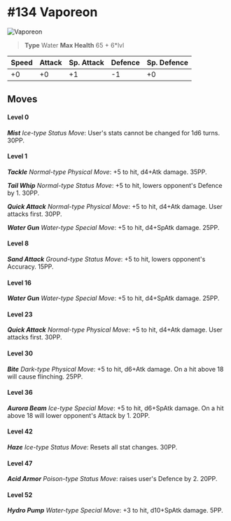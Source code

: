 # #134 Vaporeon


![Vaporeon](https://img.pokemondb.net/sprites/home/normal/1x/vaporeon.png)

> **Type** Water
> **Max Health** 65 + 6\*lvl

| Speed | Attack | Sp. Attack | Defence | Sp. Defence |
| ----- | ------ | ---------- | ------- | ----------- |
| +0 | +0 | +1 | -1 | +0 |

## Moves
#### Level 0

***Mist** Ice-type Status Move*: User's stats cannot be changed for 1d6 turns. 30PP.
#### Level 1

***Tackle** Normal-type Physical Move*: +5 to hit, d4+Atk damage.  35PP.

***Tail Whip** Normal-type Status Move*: +5 to hit, lowers opponent's Defence by 1. 30PP.

***Quick Attack** Normal-type Physical Move*: +5 to hit, d4+Atk damage. User attacks first. 30PP.

***Water Gun** Water-type Special Move*: +5 to hit, d4+SpAtk damage.  25PP.
#### Level 8

***Sand Attack** Ground-type Status Move*: +5 to hit, lowers opponent's Accuracy. 15PP.
#### Level 16

***Water Gun** Water-type Special Move*: +5 to hit, d4+SpAtk damage.  25PP.
#### Level 23

***Quick Attack** Normal-type Physical Move*: +5 to hit, d4+Atk damage. User attacks first. 30PP.
#### Level 30

***Bite** Dark-type Physical Move*: +5 to hit, d6+Atk damage. On a hit above 18 will cause flinching. 25PP.
#### Level 36

***Aurora Beam** Ice-type Special Move*: +5 to hit, d6+SpAtk damage. On a hit above 18 will lower opponent's Attack by 1. 20PP.
#### Level 42

***Haze** Ice-type Status Move*: Resets all stat changes. 30PP.
#### Level 47

***Acid Armor** Poison-type Status Move*: raises user's Defence by 2. 20PP.
#### Level 52

***Hydro Pump** Water-type Special Move*: +3 to hit, d10+SpAtk damage.  5PP.

